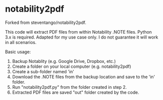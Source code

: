 # notability2pdf
Forked from steventango/notability2pdf. 

This code will extract PDF files from within Notability .NOTE files. Python 3.x is required.
Adapted for my use case only. I do not guarantee it will work in all scenarios.

Basic usage:
  1. Backup Notablity (e.g. Google Drive, Dropbox, etc.)
  2. Create a folder on your local computer (e.g. notability2pdf)
  3. Create a sub-folder named 'in'
  4. Download the .NOTE files from the backup location and save to the 'in' folder.
  5. Run "notability2pdf.py" from the folder created in step 2.
  6. Extracted PDF files are saved "out" folder created by the code.
